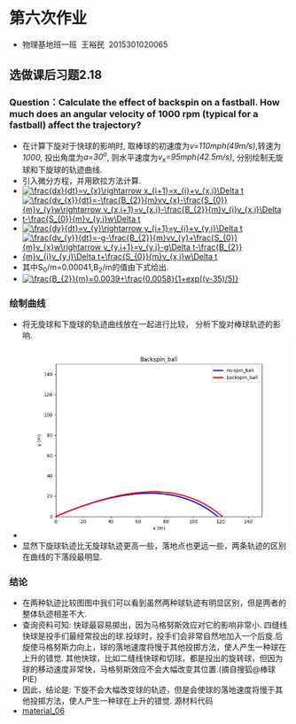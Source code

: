 # 第六次作业
* 物理基地班一班  王裕民  2015301020065
## 选做课后习题2.18
### Question：Calculate the effect of backspin on a fastball. How much does an angular velocity of 1000 rpm (typical for a fastball) affect the trajectory?
* 在计算下旋对于快球的影响时, 取棒球的初速度为*v=110mph(49m/s)*,转速为*1000*,  投出角度为*a=30<sup>o</sup>*, 则水平速度为*v<sub>x</sub>=95mph(42.5m/s)*, 分别绘制无旋球和下旋球的轨迹曲线.
* 引入微分方程，并用欧拉方法计算.
* <a href="http://www.codecogs.com/eqnedit.php?latex=\frac{dx}{dt}=v_{x}\rightarrow&space;x_{i&plus;1}=x_{i}&plus;v_{x,i}\Delta&space;t" target="_blank"><img src="http://latex.codecogs.com/gif.latex?\frac{dx}{dt}=v_{x}\rightarrow&space;x_{i&plus;1}=x_{i}&plus;v_{x,i}\Delta&space;t" title="\frac{dx}{dt}=v_{x}\rightarrow x_{i+1}=x_{i}+v_{x,i}\Delta t" /></a>
* <a href="http://www.codecogs.com/eqnedit.php?latex=\frac{dv_{x}}{dt}=-\frac{B_{2}}{m}vv_{x}-\frac{S_{0}}{m}v_{y}w\rightarrow&space;v_{x,i&plus;1}=v_{x,i}-\frac{B_{2}}{m}v_{i}v_{x,i}\Delta&space;t-\frac{S_{0}}{m}v_{y,i}w\Delta&space;t" target="_blank"><img src="http://latex.codecogs.com/gif.latex?\frac{dv_{x}}{dt}=-\frac{B_{2}}{m}vv_{x}-\frac{S_{0}}{m}v_{y}w\rightarrow&space;v_{x,i&plus;1}=v_{x,i}-\frac{B_{2}}{m}v_{i}v_{x,i}\Delta&space;t-\frac{S_{0}}{m}v_{y,i}w\Delta&space;t" title="\frac{dv_{x}}{dt}=-\frac{B_{2}}{m}vv_{x}-\frac{S_{0}}{m}v_{y}w\rightarrow v_{x,i+1}=v_{x,i}-\frac{B_{2}}{m}v_{i}v_{x,i}\Delta t-\frac{S_{0}}{m}v_{y,i}w\Delta t" /></a>
* <a href="http://www.codecogs.com/eqnedit.php?latex=\frac{dy}{dt}=v_{y}\rightarrow&space;y_{i&plus;1}=y_{i}&plus;v_{y,i}\Delta&space;t" target="_blank"><img src="http://latex.codecogs.com/gif.latex?\frac{dy}{dt}=v_{y}\rightarrow&space;y_{i&plus;1}=y_{i}&plus;v_{y,i}\Delta&space;t" title="\frac{dy}{dt}=v_{y}\rightarrow y_{i+1}=y_{i}+v_{y,i}\Delta t" /></a>
* <a href="http://www.codecogs.com/eqnedit.php?latex=\frac{dv_{y}}{dt}=-g-\frac{B_{2}}{m}vv_{y}&plus;\frac{S_{0}}{m}v_{x}w\rightarrow&space;v_{y,i&plus;1}=v_{y,i}-g\Delta&space;t-\frac{B_{2}}{m}v_{i}v_{y,i}\Delta&space;t&plus;\frac{S_{0}}{m}v_{x,i}w\Delta&space;t" target="_blank"><img src="http://latex.codecogs.com/gif.latex?\frac{dv_{y}}{dt}=-g-\frac{B_{2}}{m}vv_{y}&plus;\frac{S_{0}}{m}v_{x}w\rightarrow&space;v_{y,i&plus;1}=v_{y,i}-g\Delta&space;t-\frac{B_{2}}{m}v_{i}v_{y,i}\Delta&space;t&plus;\frac{S_{0}}{m}v_{x,i}w\Delta&space;t" title="\frac{dv_{y}}{dt}=-g-\frac{B_{2}}{m}vv_{y}+\frac{S_{0}}{m}v_{x}w\rightarrow v_{y,i+1}=v_{y,i}-g\Delta t-\frac{B_{2}}{m}v_{i}v_{y,i}\Delta t+\frac{S_{0}}{m}v_{x,i}w\Delta t" /></a>
* 其中S<sub>0</sub>/m=0.00041,B<sub>2</sub>/m的值由下式给出.
* <a href="http://www.codecogs.com/eqnedit.php?latex=\frac{B_{2}}{m}=0.0039&plus;\frac{0.0058}{1&plus;exp((v-35)/5)}" target="_blank"><img src="http://latex.codecogs.com/gif.latex?\frac{B_{2}}{m}=0.0039&plus;\frac{0.0058}{1&plus;exp((v-35)/5)}" title="\frac{B_{2}}{m}=0.0039+\frac{0.0058}{1+exp((v-35)/5)}" /></a>
### 绘制曲线
* 将无旋球和下旋球的轨迹曲线放在一起进行比较， 分析下旋对棒球轨迹的影响.
* ![back](https://github.com/spaceandnight/compuational_physics_N2015301020065/blob/master/backspin.png)
* 显然下旋球轨迹比无旋球轨迹更高一些，落地点也更远一些，两条轨迹的区别在曲线的下落段最明显.
### 结论
* 在两种轨迹比较图图中我们可以看到虽然两种球轨迹有明显区别，但是两者的整体轨迹相差不大.
* 查询资料可知: 快球最容易掷出，因为马格努斯效应对它的影响非常小. 四缝线快球是投手们最经常投出的球.投球时，投手们会非常自然地加入一个后旋.后旋使马格努斯力向上，球的落地速度将慢于其他投掷方法，使人产生一种球在上升的错觉. 其他快球，比如二缝线快球和切球，都是投出的旋转球，但因为球的移动速度非常快，马格努斯效应不会大幅改变其位置.(摘自搜狐@棒球PIE)
* 因此，结论是: 下旋不会大幅改变球的轨迹，但是会使球的落地速度将慢于其他投掷方法，使人产生一种球在上升的错觉.
源材料代码
* [material_06](https://github.com/spaceandnight/compuational_physics_N2015301020065/blob/master/backspin_ball.py)
